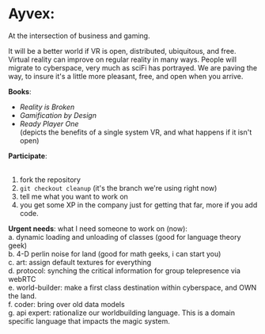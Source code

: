 Ayvex:  
=====
At the intersection of business and gaming.

It will be a better world if VR is open, distributed, ubiquitous, and free. Virtual reality can improve on regular reality in many ways. People will migrate to cyberspace, very much as sciFi has portrayed.  We are paving the way, to insure it's a little more pleasant, free, and open when you arrive.

<b>Books</b>:</br>
- _Reality is Broken_</br>
- _Gamification by Design_</br>
- _Ready Player One_  <br>  (depicts the benefits of a single system VR, and what happens if it isn't open)</br>
                  

<b>Participate</b>: <br> 
1. fork the repository
2. <code>git checkout cleanup</code>    (it's the branch we're using right now)
3. tell me what you want to work on
4. you get some XP in the company just for getting that far, more if you add code.

<B>Urgent needs</B>: what I need someone to work on (now): <br>
a. dynamic loading and unloading of classes (good for language theory geek) </br>
b. 4-D perlin noise for land  (good for math geeks, i can start you)</br>
c. art: assign default textures for everything</br>
d. protocol: synching the critical information for group telepresence via webRTC</br>
e. world-builder: make a first class destination within cyberspace, and OWN the land.<br>
f. coder: bring over old data models<br>
g. api expert: rationalize our worldbuilding language.  This is a domain specific language that impacts the magic system.<br>


